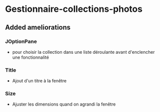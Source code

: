 # Gestionnaire-collections-photos

## Added ameliorations

### JOptionPane
- pour choisir la collection dans une liste déroulante avant d'enclencher une fonctionnalité

### Title
- Ajout d'un titre à la fenêtre

### Size
- Ajuster les dimensions quand on agrandi la fenêtre
